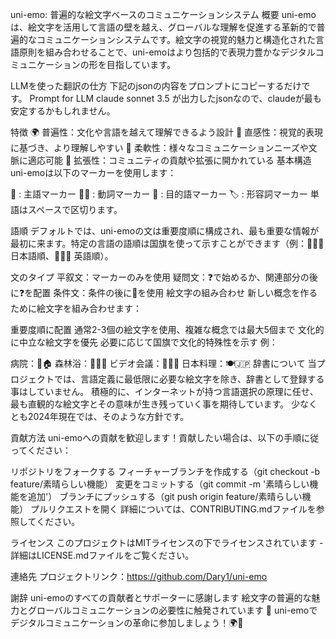 uni-emo: 普遍的な絵文字ベースのコミュニケーションシステム
概要
uni-emoは、絵文字を活用して言語の壁を越え、グローバルな理解を促進する革新的で普遍的なコミュニケーションシステムです。絵文字の視覚的魅力と構造化された言語原則を組み合わせることで、uni-emoはより包括的で表現力豊かなデジタルコミュニケーションの形を目指しています。

LLMを使った翻訳の仕方
下記のjsonの内容をプロンプトにコピーするだけです。 Prompt for LLM claude sonnet 3.5 が出力したjsonなので、claudeが最も安定するかもしれません。

特徴
🌍 普遍性：文化や言語を越えて理解できるよう設計
🧠 直感性：視覚的表現に基づき、より理解しやすい
🔧 柔軟性：様々なコミュニケーションニーズや文脈に適応可能
🚀 拡張性：コミュニティの貢献や拡張に開かれている
基本構造
uni-emoは以下のマーカーを使用します：

👤 : 主語マーカー
🏃‍♂️ : 動詞マーカー
🎯 : 目的語マーカー
🏷️ : 形容詞マーカー
単語はスペースで区切ります。

語順
デフォルトでは、uni-emoの文は重要度順に構成され、最も重要な情報が最初に来ます。特定の言語の語順は国旗を使って示すことができます（例：🔄🇯🇵 日本語順、🔄🇺🇸 英語順）。

文のタイプ
平叙文：マーカーのみを使用
疑問文：❓で始めるか、関連部分の後に❓を配置
条件文：条件の後に🔀を使用
絵文字の組み合わせ
新しい概念を作るために絵文字を組み合わせます：

重要度順に配置
通常2-3個の絵文字を使用、複雑な概念では最大5個まで
文化的に中立な絵文字を優先
必要に応じて国旗で文化的特殊性を示す
例：

病院：🏥🏠
森林浴：🌳🧘‍♂️
ビデオ会議：💼📱👥
日本料理：🍽️🇯🇵
辞書について
当プロジェクトでは、言語定義に最低限に必要な絵文字を除き、辞書として登録する事はしていません。 積極的に、インターネットが持つ言語選択の原理に任せ、最も直観的な絵文字とその意味が生き残っていく事を期待しています。 少なくとも2024年現在では、そのような方針です。

貢献方法
uni-emoへの貢献を歓迎します！貢献したい場合は、以下の手順に従ってください：

リポジトリをフォークする
フィーチャーブランチを作成する（git checkout -b feature/素晴らしい機能）
変更をコミットする（git commit -m '素晴らしい機能を追加'）
ブランチにプッシュする（git push origin feature/素晴らしい機能）
プルリクエストを開く
詳細については、CONTRIBUTING.mdファイルを参照してください。

ライセンス
このプロジェクトはMITライセンスの下でライセンスされています - 詳細はLICENSE.mdファイルをご覧ください。

連絡先
プロジェクトリンク：https://github.com/Dary1/uni-emo

謝辞
uni-emoのすべての貢献者とサポーターに感謝します
絵文字の普遍的な魅力とグローバルコミュニケーションの必要性に触発されています
🌟 uni-emoでデジタルコミュニケーションの革命に参加しましょう！🌍🤝
